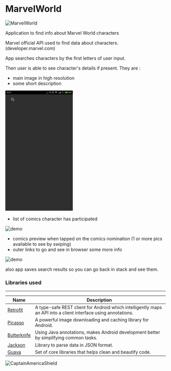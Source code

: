 # MarvelWorld

![MarvelWorld](http://www.argos.co.uk/wcsstore/argos/en_GB/images/suppliershop/sitebuilder/shops/marvel/header.jpg)


Application to find info about Marvel World characters

Marvel official API used to find data about characters. (developer.marvel.com)

App searches characters by the first letters of user input.

Then user is able to see character's details if present. They are :

- main image in high resolution
- some short description

![demo](/art/search_deadpool.gif)

- list of comics character has participated

![demo](art/comics_deadpool.gif)

- comics preview when tapped on the comics nomination (1 or more pics available to see by swiping)
- outer links to go and see in browser some more info

![demo](art/links_deadpool.gif)

also app saves search results so you can go back in stack and see them.

### Libraries used
___

| Name | Description |
| ------ | ------ |
| [Retrofit](http://square.github.io/retrofit/) | A type-safe REST client for Android which intelligently maps an API into a client interface using annotations. |
| [Picasso](http://square.github.io/picasso/) | A powerful image downloading and caching library for Android. |
| [Butterknife](http://jakewharton.github.io/butterknife/) | Using Java annotations, makes Android development better by simplifying common tasks. |
| [Jackson](https://github.com/FasterXML/jackson-core) | Library to parse data in JSON format. |
| [Guava](https://github.com/google/guava) | Set of core libraries that helps clean and beautify code. |


![CaptainAmericaShield](https://target.scene7.com/is/image/Target/14542258_Alt04?wid=520&hei=520&fmt=pjpeg)
